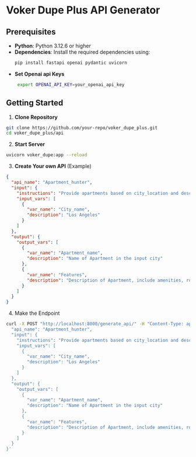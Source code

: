 # Voker Dupe Plus API Generator

## Prerequisites

- **Python**: Python 3.12.6 or higher
- **Dependencies**: Install the required dependencies using:
  ```bash
  pip install fastapi openai pydantic uvicorn
  ```
- **Set Openai api Keys**
  ```bash
   export OPENAI_API_KEY=your_openai_api_key
  ```

## Getting Started
1. **Clone Repository**
```bash
git clone https://github.com/your-repo/voker_dupe_plus.git
cd voker_dupe_plus/api
```
2. **Start Server**
```bash
uvicorn voker_dupe:app --reload
```
3. **Create Your own API** (Example)
```json
{
  "api_name": "Apartment_hunter",
  "input": {
    "instructions": "Provide apartments based on city_location and describe features.",
    "input_vars": [
      {
        "var_name": "City_name",
        "description": "Los Angeles"
      }
    ]
  },
  "output": {
    "output_vars": [
      {
        "var_name": "Apartment_name",
        "description": "Name of Apartment in the input city"
      },
      {
        "var_name": "Features",
        "description": "Description of Apartment, include amenities, room sizes, etc"
      }
    ]
  }
}
```
4. Make the Endpoint
```bash
curl -X POST "http://localhost:8000/generate_api/" -H "Content-Type: application/json" -d '{
  "api_name": "Apartment_hunter",
  "input": {
    "instructions": "Provide apartments based on city_location and describe features.",
    "input_vars": [
      {
        "var_name": "City_name",
        "description": "Los Angeles"
      }
    ]
  },
  "output": {
    "output_vars": [
      {
        "var_name": "Apartment_name",
        "description": "Name of Apartment in the input city"
      },
      {
        "var_name": "Features",
        "description": "Description of Apartment, include amenities, room sizes, etc"
      }
    ]
  }
}'
```